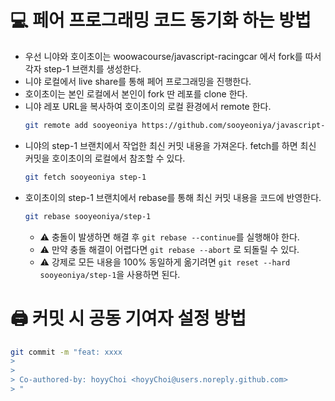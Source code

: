 # 💻 페어 프로그래밍 코드 동기화 하는 방법

- 우선 니야와 호이초이는 woowacourse/javascript-racingcar 에서 fork를 따서 각자 step-1 브랜치를 생성한다.
- 니야 로컬에서 live share를 통해 페어 프로그래밍을 진행한다.
- 호이초이는 본인 로컬에서 본인이 fork 딴 레포를 clone 한다.
- 니야 레포 URL을 복사하여 호이초이의 로컬 환경에서 remote 한다.
  ```bash
  git remote add sooyeoniya https://github.com/sooyeoniya/javascript-racingcar.git
  ```
- 니야의 step-1 브랜치에서 작업한 최신 커밋 내용을 가져온다. fetch를 하면 최신 커밋을 호이초이의 로컬에서 참조할 수 있다.
  ```bash
  git fetch sooyeoniya step-1
  ```
- 호이초이의 step-1 브랜치에서 rebase를 통해 최신 커밋 내용을 코드에 반영한다.
  ```bash
  git rebase sooyeoniya/step-1
  ```
  - ⚠ 충돌이 발생하면 해결 후 `git rebase --continue`를 실행해야 한다.
  - ⚠ 만약 충돌 해결이 어렵다면 `git rebase --abort` 로 되돌릴 수 있다.
  - ⚠ 강제로 모든 내용을 100% 동일하게 옮기려면 `git reset --hard sooyeoniya/step-1`을 사용하면 된다.

# 🖨️ 커밋 시 공동 기여자 설정 방법

```bash
git commit -m "feat: xxxx
>
>
> Co-authored-by: hoyyChoi <hoyyChoi@users.noreply.github.com>
> "
```
